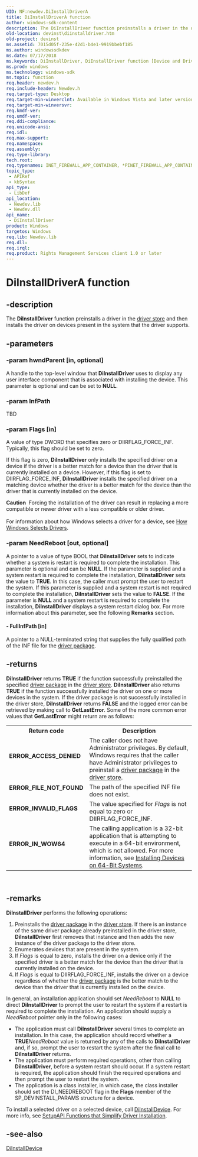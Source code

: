 ```yaml
---
UID: NF:newdev.DiInstallDriverA
title: DiInstallDriverA function
author: windows-sdk-content
description: The DiInstallDriver function preinstalls a driver in the driver store and then installs the driver on devices present in the system that the driver supports.
old-location: devinst\diinstalldriver.htm
old-project: devinst
ms.assetid: 7015d05f-235e-42d1-b4e1-9919bbebf185
ms.author: windowssdkdev
ms.date: 07/17/2018
ms.keywords: DiInstallDriver, DiInstallDriver function [Device and Driver Installation], DiInstallDriverA, DiInstallDriverW, devinst.diinstalldriver, di-rtns_acf16c10-0aba-472a-8e3d-9c7dcc136449.xml, newdev/DiInstallDriver
ms.prod: windows
ms.technology: windows-sdk
ms.topic: function
req.header: newdev.h
req.include-header: Newdev.h
req.target-type: Desktop
req.target-min-winverclnt: Available in Windows Vista and later versions of Windows.
req.target-min-winversvr: 
req.kmdf-ver: 
req.umdf-ver: 
req.ddi-compliance: 
req.unicode-ansi: 
req.idl: 
req.max-support: 
req.namespace: 
req.assembly: 
req.type-library: 
tech.root: 
req.typenames: INET_FIREWALL_APP_CONTAINER, *PINET_FIREWALL_APP_CONTAINER
topic_type:
 - APIRef
 - kbSyntax
api_type:
 - LibDef
api_location:
 - Newdev.lib
 - Newdev.dll
api_name:
 - DiInstallDriver
product: Windows
targetos: Windows
req.lib: Newdev.lib
req.dll: 
req.irql: 
req.product: Rights Management Services client 1.0 or later
---
```


# DiInstallDriverA function


## -description


The <b>DiInstallDriver</b> function preinstalls a driver in the <a href="devinst.driver_store">driver store</a> and then installs the driver on devices present in the system that the driver supports.


## -parameters




### -param hwndParent [in, optional]

A handle to the top-level window that <b>DiInstallDriver</b> uses to display any user interface component that is associated with installing the device. This parameter is optional and can be set to <b>NULL</b>. 


### -param InfPath

TBD


### -param Flags [in]

A value of type DWORD that specifies zero or DIIRFLAG_FORCE_INF. Typically, this flag should be set to zero. 

If this flag is zero, <b>DiInstallDriver</b> only installs the specified driver on a device if the driver is a better match for a device than the driver that is currently installed on a device. However, if this flag is set to DIIRFLAG_FORCE_INF, <b>DiInstallDriver</b> installs the specified driver on a matching device whether the driver is a better match for the device than the driver that is currently installed on the device. 

<div class="alert"><b>Caution</b>  Forcing the installation of the driver can result in replacing a more compatible or newer driver with a less compatible or older driver. </div>
<div> </div>
For information about how Windows selects a driver for a device, see <a href="https://docs.microsoft.com/en-us/windows-hardware/drivers/install/how-setup-selects-drivers">How Windows Selects Drivers</a>.


### -param NeedReboot [out, optional]

A pointer to a value of type BOOL that <b>DiInstallDriver</b> sets to indicate whether a system is restart is required to complete the installation. This parameter is optional and can be <b>NULL</b>. If the parameter is supplied and a system restart is required to complete the installation, <b>DiInstallDriver</b> sets the value to <b>TRUE</b>. In this case, the caller must prompt the user to restart the system. If this parameter is supplied and a system restart is not required to complete the installation, <b>DiInstallDriver</b> sets the value to <b>FALSE</b>. If the parameter is <b>NULL</b> and a system restart is required to complete the installation, <b>DiInstallDriver</b> displays a system restart dialog box. For more information about this parameter, see the following <b>Remarks</b> section. 


#### - FullInfPath [in]

A pointer to a NULL-terminated string that supplies the fully qualified path of the INF file for the <a href="https://msdn.microsoft.com/en-us/library/windows/hardware/ff544817">driver package</a>.


## -returns



<b>DiInstallDriver</b> returns <b>TRUE</b> if the function successfully preinstalled the specified <a href="https://msdn.microsoft.com/en-us/library/windows/hardware/ff544817">driver package</a> in the <a href="devinst.driver_store">driver store</a>. <b>DiInstallDriver</b> also returns <b>TRUE</b> if the function successfully installed the driver on one or more devices in the system. If the driver package is not successfully installed in the driver store, <b>DiInstallDriver</b> returns <b>FALSE</b> and the logged error can be retrieved by making call to <b>GetLastError</b>. Some of the more common error values that <b>GetLastError</b> might return are as follows:

<table>
<tr>
<th>Return code</th>
<th>Description</th>
</tr>
<tr>
<td width="40%">
<dl>
<dt><b>ERROR_ACCESS_DENIED</b></dt>
</dl>
</td>
<td width="60%">
The caller does not have Administrator privileges. By default, Windows requires that the caller have Administrator privileges to preinstall a <a href="https://msdn.microsoft.com/en-us/library/windows/hardware/ff544817">driver package</a> in the <a href="devinst.driver_store">driver store</a>. 

</td>
</tr>
<tr>
<td width="40%">
<dl>
<dt><b>ERROR_FILE_NOT_FOUND</b></dt>
</dl>
</td>
<td width="60%">
The path of the specified INF file does not exist.

</td>
</tr>
<tr>
<td width="40%">
<dl>
<dt><b>ERROR_INVALID_FLAGS</b></dt>
</dl>
</td>
<td width="60%">
The value specified for <i>Flags</i> is not equal to zero or DIIRFLAG_FORCE_INF.

</td>
</tr>
<tr>
<td width="40%">
<dl>
<dt><b>ERROR_IN_WOW64</b></dt>
</dl>
</td>
<td width="60%">
The calling application is a 32-bit application that is attempting to execute in a 64-bit environment, which is not allowed. For more information, see <a href="devinst.device_installations_on_64_bit_systems">Installing Devices on 64-Bit Systems</a>.

</td>
</tr>
</table>
 




## -remarks



<b>DiInstallDriver</b> performs the following operations:

<ol>
<li>
Preinstalls the <a href="https://msdn.microsoft.com/en-us/library/windows/hardware/ff544817">driver package</a> in the <a href="devinst.driver_store">driver store</a>. If there is an instance of the same driver package already preinstalled in the driver store, <b>DiInstallDriver</b> first removes that instance and then adds the new instance of the driver package to the driver store. 

</li>
<li>
Enumerates devices that are present in the system.

</li>
<li>
If <i>Flags</i> is equal to zero, installs the driver on a device only if the specified driver is a better match for the device than the driver that is currently installed on the device. 

</li>
<li>
If <i>Flags</i> is equal to DIIRFLAG_FORCE_INF, installs the driver on a device regardless of whether the <a href="https://msdn.microsoft.com/en-us/library/windows/hardware/ff544817">driver package</a> is the better match to the device than the driver that is currently installed on the device. 

</li>
</ol>
In general, an installation application should set <i>NeedReboot</i> to <b>NULL</b> to direct <b>DiInstallDriver</b> to prompt the user to restart the system if a restart is required to complete the installation. An application should supply a <i>NeedReboot</i> pointer only in the following cases:

<ul>
<li>
The application must call <b>DiInstallDriver</b> several times to complete an installation. In this case, the application should record whether a <b>TRUE</b><i>NeedReboot</i> value is returned by any of the calls to <b>DiInstallDriver</b> and, if so, prompt the user to restart the system after the final call to <b>DiInstallDriver</b> returns.

</li>
<li>
The application must perform required operations, other than calling <b>DiInstallDriver</b>, before a system restart should occur. If a system restart is required, the application should finish the required operations and then prompt the user to restart the system. 

</li>
<li>
The application is a class installer, in which case, the class installer should set the DI_NEEDREBOOT flag in the <b>Flags</b> member of the SP_DEVINSTALL_PARAMS structure for a device.

</li>
</ul>
To install a selected driver on a selected device, call <a href="https://msdn.microsoft.com/library/windows/hardware/ff544710">DiInstallDevice</a>. For more info, see <a href="devinst.setupapi_functions_that_simplify_driver_installation">SetupAPI Functions that Simplify Driver Installation</a>.




## -see-also




<a href="https://msdn.microsoft.com/library/windows/hardware/ff544710">DiInstallDevice</a>
 

 

